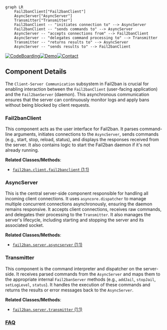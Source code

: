 ```mermaid
graph LR
    Fail2banClient["Fail2banClient"]
    AsyncServer["AsyncServer"]
    Transmitter["Transmitter"]
    Fail2banClient -- "initiates connection to" --> AsyncServer
    Fail2banClient -- "sends commands to" --> AsyncServer
    AsyncServer -- "accepts connections from" --> Fail2banClient
    AsyncServer -- "delegates command processing to" --> Transmitter
    Transmitter -- "returns results to" --> AsyncServer
    AsyncServer -- "sends results to" --> Fail2banClient
```
[![CodeBoarding](https://img.shields.io/badge/Generated%20by-CodeBoarding-9cf?style=flat-square)](https://github.com/CodeBoarding/CodeBoarding)[![Demo](https://img.shields.io/badge/Try%20our-Demo-blue?style=flat-square)](https://www.codeboarding.org/demo)[![Contact](https://img.shields.io/badge/Contact%20us%20-%20contact@codeboarding.org-lightgrey?style=flat-square)](mailto:contact@codeboarding.org)

## Component Details

The `Client-Server Communication` subsystem in Fail2ban is crucial for enabling interaction between the `Fail2banClient` (user-facing application) and the `Fail2banServer` (daemon). This asynchronous communication ensures that the server can continuously monitor logs and apply bans without being blocked by client requests.

### Fail2banClient
This component acts as the user interface for Fail2ban. It parses command-line arguments, initiates connections to the `AsyncServer`, sends commands (e.g., start, stop, reload, status), and displays the responses received from the server. It also contains logic to start the Fail2ban daemon if it's not already running.


**Related Classes/Methods**:

- <a href="https://github.com/fail2ban/fail2ban/blob/master/fail2ban/client/fail2banclient.py#L1-L1" target="_blank" rel="noopener noreferrer">`fail2ban.client.fail2banclient` (1:1)</a>


### AsyncServer
This is the central server-side component responsible for handling all incoming client connections. It uses `asyncore.dispatcher` to manage multiple concurrent connections asynchronously, ensuring the daemon remains responsive. It accepts client connections, receives raw commands, and delegates their processing to the `Transmitter`. It also manages the server's lifecycle, including starting and stopping the server and its associated socket.


**Related Classes/Methods**:

- <a href="https://github.com/fail2ban/fail2ban/blob/master/fail2ban/server/asyncserver.py#L1-L1" target="_blank" rel="noopener noreferrer">`fail2ban.server.asyncserver` (1:1)</a>


### Transmitter
This component is the command interpreter and dispatcher on the server-side. It receives parsed commands from the `AsyncServer` and maps them to the appropriate internal `Fail2banServer` methods (e.g., `addJail`, `stopJail`, `setLogLevel`, `status`). It handles the execution of these commands and returns the results or error messages back to the `AsyncServer`.


**Related Classes/Methods**:

- <a href="https://github.com/fail2ban/fail2ban/blob/master/fail2ban/server/transmitter.py#L1-L1" target="_blank" rel="noopener noreferrer">`fail2ban.server.transmitter` (1:1)</a>




### [FAQ](https://github.com/CodeBoarding/GeneratedOnBoardings/tree/main?tab=readme-ov-file#faq)